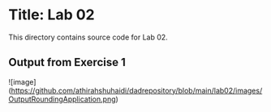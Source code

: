 # Title: Lab 02

This directory contains source code for Lab 02.

## Output from Exercise 1

![image]
(https://github.com/athirahshuhaidi/dadrepository/blob/main/lab02/images/OutputRoundingApplication.png)
